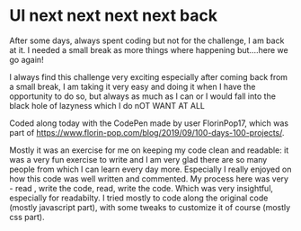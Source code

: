 # UI next next next next back

After some days, always spent coding but not for the challenge, I am back at it. I needed a small break as more things where happening but....here we go again!

I always find this challenge very exciting especially after coming back from a small break, I am taking it very easy and doing it when I have the opportunity to do so, but always as much as I can or I would fall into the black hole of lazyness which I do nOT WANT AT ALL

Coded along today with the CodePen made by user FlorinPop17, which was part of https://www.florin-pop.com/blog/2019/09/100-days-100-projects/. 

Mostly it was an exercise for me on keeping my code clean and readable: it was a very fun exercise to write and I am very glad there are so many people from which I can learn every day more. Especially I really enjoyed on how this code was well written and commented. My process here was very - read , write the code, read, write the code. Which was very insightful, especially for readabilty. I tried mostly to code along the original code (mostly javascript part), with some tweaks to customize it of course (mostly css part).
